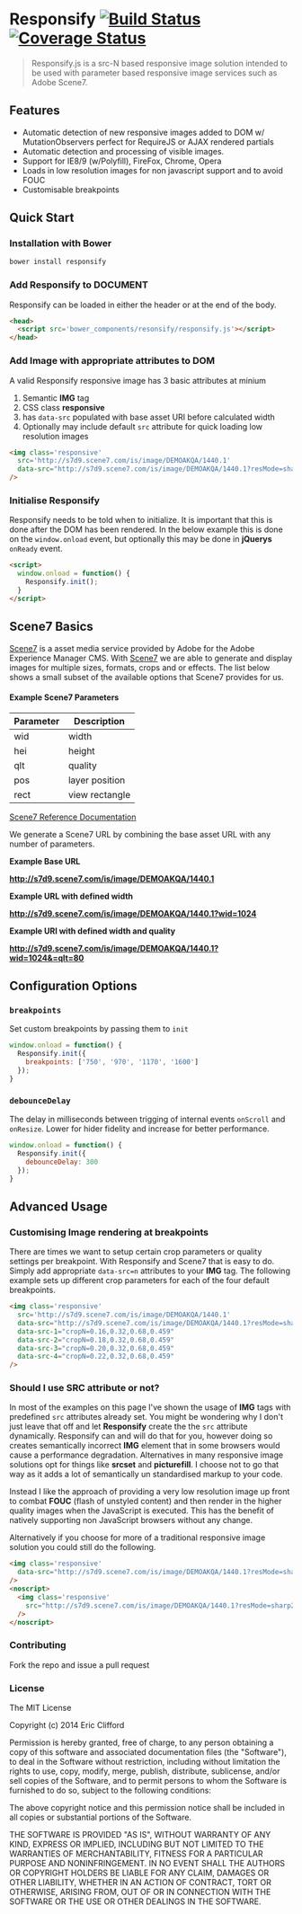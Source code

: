# Responsify  [![Build Status](https://travis-ci.org/eclifford/responsify.svg?branch=master)](https://travis-ci.org/eclifford/responsify) [![Coverage Status](https://coveralls.io/repos/eclifford/responsify/badge.png?branch=master)](https://coveralls.io/r/eclifford/responsify?branch=master)

> Responsify.js is a src-N based responsive image solution intended to be used
with parameter based responsive image services such as Adobe Scene7.

## Features
- Automatic detection of new responsive images added to DOM w/ MutationObservers perfect for
  RequireJS or AJAX rendered partials
- Automatic detection and processing of visible images.
- Support for IE8/9 (w/Polyfill), FireFox, Chrome, Opera
- Loads in low resolution images for non javascript support and to avoid FOUC
- Customisable breakpoints

## Quick Start

### Installation with Bower

```bash
bower install responsify
```

### Add Responsify to DOCUMENT

Responsify can be loaded in either the header or at the end of the body.

```html
<head>
  <script src='bower_components/resonsify/responsify.js'></script>
</head>
```

### Add Image with appropriate attributes to DOM

A valid Responsify responsive image has 3 basic attributes at minium

1. Semantic **IMG** tag
2. CSS class **responsive**
3. has `data-src` populated with base asset URI before calculated width
4. Optionally may include default `src` attribute for quick loading low resolution images

```html
<img class='responsive'
  src='http://s7d9.scene7.com/is/image/DEMOAKQA/1440.1'
  data-src="http://s7d9.scene7.com/is/image/DEMOAKQA/1440.1?resMode=sharp2&qlt=85"
/>
```

### Initialise Responsify

Responsify needs to be told when to initialize. It is important that this is done after the DOM has been rendered. In the below
example this is done on the `window.onload` event, but optionally this may be done in **jQuerys** `onReady` event.

```html
<script>
  window.onload = function() {
    Responsify.init();
  }
</script>
```

## Scene7 Basics

[Scene7](http://www.adobe.com/solutions/web-experience-management/scene7-new.html) is a asset media service provided by Adobe for the Adobe Experience Manager
CMS. With [Scene7](http://www.adobe.com/solutions/web-experience-management/scene7-new.html) we are able to generate and display images for multiple sizes, formats, crops
and or effects. The list below shows a small subset of the available options that Scene7 provides for us.  

#### Example Scene7 Parameters

| Parameter     | Description    |
| ------------- |----------------|
| wid           | width          |
| hei           | height         |
| qlt           | quality        |
| pos           | layer position |
| rect          | view rectangle |

[Scene7 Reference Documentation](http://crc.scene7.com/is-docs/pages/HTTP-Protocol-Reference.htm#_res_Resolution-Based_Image)

We generate a Scene7 URL by combining the base asset URL with any number of parameters.

**Example Base URL**

**http://s7d9.scene7.com/is/image/DEMOAKQA/1440.1**

**Example URL with defined width**

**http://s7d9.scene7.com/is/image/DEMOAKQA/1440.1?wid=1024**

**Example URI with defined width and quality**

**http://s7d9.scene7.com/is/image/DEMOAKQA/1440.1?wid=1024&=qlt=80**

## Configuration Options

### `breakpoints`

Set custom breakpoints by passing them to `init`

```js
window.onload = function() {
  Responsify.init({
    breakpoints: ['750', '970', '1170', '1600']
  });
}
```

### `debounceDelay`

The delay in milliseconds between trigging of internal events `onScroll` and `onResize`. Lower for hider fidelity and increase for
better performance.

```js
window.onload = function() {
  Responsify.init({
    debounceDelay: 300
  });
}
```

## Advanced Usage

### Customising Image rendering at breakpoints

There are times we want to setup certain crop parameters or quality settings per breakpoint. With Responsify and Scene7
that is easy to do. Simply add appropriate `data-src=n` attributes to your **IMG** tag. The following example sets up different crop
parameters for each of the four default breakpoints.

```html
<img class='responsive'
  src='http://s7d9.scene7.com/is/image/DEMOAKQA/1440.1'
  data-src="http://s7d9.scene7.com/is/image/DEMOAKQA/1440.1?resMode=sharp2&qlt=85"
  data-src-1="cropN=0.16,0.32,0.68,0.459"
  data-src-2="cropN=0.18,0.32,0.68,0.459"
  data-src-3="cropN=0.20,0.32,0.68,0.459"
  data-src-4="cropN=0.22,0.32,0.68,0.459"
/>
```

### Should I use SRC attribute or not?

In most of the examples on this page I've shown the usage of **IMG** tags with predefined `src` attributes already set. You might be wondering
why I don't just leave that off and let **Responsify** create the the `src` attribute dynamically. Responsify can and will do that for you, however doing so creates
semantically incorrect **IMG** element that in some browsers would cause a performance degradation. Alternatives in many responsive image solutions opt for things like **srcset** and **picturefill**.
I choose not to go that way as it adds a lot of semantically un standardised markup to your code.

Instead I like the approach of providing a very low resolution image up front to combat **FOUC** (flash of unstyled content) and then render in the higher quality images when the JavaScript is executed. This has
the benefit of natively supporting non JavaScript browsers without any change.

Alternatively if you choose for more of a traditional responsive image solution you could still do the following.

```html
<img class='responsive'
  data-src="http://s7d9.scene7.com/is/image/DEMOAKQA/1440.1?resMode=sharp2&qlt=85"
/>
<noscript>
  <img class='responsive'
    src="http://s7d9.scene7.com/is/image/DEMOAKQA/1440.1?resMode=sharp2&qlt=85"
  />
</noscript>
```

### Contributing

Fork the repo and issue a pull request

### License

The MIT License

Copyright (c) 2014 Eric Clifford

Permission is hereby granted, free of charge, to any person obtaining a copy
of this software and associated documentation files (the "Software"), to deal
in the Software without restriction, including without limitation the rights
to use, copy, modify, merge, publish, distribute, sublicense, and/or sell
copies of the Software, and to permit persons to whom the Software is
furnished to do so, subject to the following conditions:

The above copyright notice and this permission notice shall be included in
all copies or substantial portions of the Software.

THE SOFTWARE IS PROVIDED "AS IS", WITHOUT WARRANTY OF ANY KIND, EXPRESS OR
IMPLIED, INCLUDING BUT NOT LIMITED TO THE WARRANTIES OF MERCHANTABILITY,
FITNESS FOR A PARTICULAR PURPOSE AND NONINFRINGEMENT. IN NO EVENT SHALL THE
AUTHORS OR COPYRIGHT HOLDERS BE LIABLE FOR ANY CLAIM, DAMAGES OR OTHER
LIABILITY, WHETHER IN AN ACTION OF CONTRACT, TORT OR OTHERWISE, ARISING FROM,
OUT OF OR IN CONNECTION WITH THE SOFTWARE OR THE USE OR OTHER DEALINGS IN
THE SOFTWARE.

